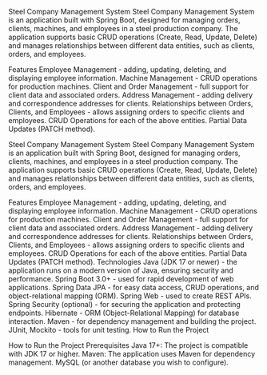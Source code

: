 Steel Company Management System
Steel Company Management System is an application built with Spring Boot, designed for managing orders, clients, machines, and employees in a steel production company. 
The application supports basic CRUD operations (Create, Read, Update, Delete) and manages relationships between different data entities, such as clients, orders, and employees.

Features
Employee Management - adding, updating, deleting, and displaying employee information.
Machine Management - CRUD operations for production machines.
Client and Order Management - full support for client data and associated orders.
Address Management - adding delivery and correspondence addresses for clients.
Relationships between Orders, Clients, and Employees - allows assigning orders to specific clients and employees.
CRUD Operations for each of the above entities.
Partial Data Updates (PATCH method).


Steel Company Management System
Steel Company Management System is an application built with Spring Boot, designed for managing orders, clients, machines, and employees in a steel production company. The application supports basic CRUD operations (Create, Read, Update, Delete) and manages relationships between different data entities, such as clients, orders, and employees.

Features
Employee Management - adding, updating, deleting, and displaying employee information.
Machine Management - CRUD operations for production machines.
Client and Order Management - full support for client data and associated orders.
Address Management - adding delivery and correspondence addresses for clients.
Relationships between Orders, Clients, and Employees - allows assigning orders to specific clients and employees.
CRUD Operations for each of the above entities.
Partial Data Updates (PATCH method).
Technologies
Java (JDK 17 or newer) - the application runs on a modern version of Java, ensuring security and performance.
Spring Boot 3.0+ - used for rapid development of web applications.
Spring Data JPA - for easy data access, CRUD operations, and object-relational mapping (ORM).
Spring Web - used to create REST APIs.
Spring Security (optional) - for securing the application and protecting endpoints.
Hibernate - ORM (Object-Relational Mapping) for database interaction.
Maven - for dependency management and building the project.
JUnit, Mockito - tools for unit testing.
How to Run the Project

How to Run the Project
Prerequisites
Java 17+: The project is compatible with JDK 17 or higher.
Maven: The application uses Maven for dependency management.
MySQL (or another database you wish to configure).
